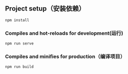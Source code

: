 ## Project setup（安装依赖）
```
npm install
```

### Compiles and hot-reloads for development(运行)
```
npm run serve
```

### Compiles and minifies for production（编译项目）
```
npm run build
```
